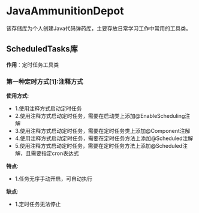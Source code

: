 # JavaAmmunitionDepot
该存储库为个人创建Java代码弹药库，主要存放日常学习工作中常用的工具类。

## ScheduledTasks库
**作用**：定时任务工具类
### 第一种定时方式[1]:注释方式

**使用方式**:
* 1.使用注释方式启动定时任务
* 2.使用注释方式启动定时任务，需要在启动类上添加@EnableScheduling注解
* 3.使用注释方式启动定时任务，需要在定时任务类上添加@Component注解
* 4.使用注释方式启动定时任务，需要在定时任务方法上添加@Scheduled注解
* 5.使用注释方式启动定时任务，需要在定时任务方法上添加@Scheduled注解，且需要指定cron表达式

**特点**:
- 1.任务无序手动开启，可自动执行

**缺点**:
* 1.定时任务无法停止

